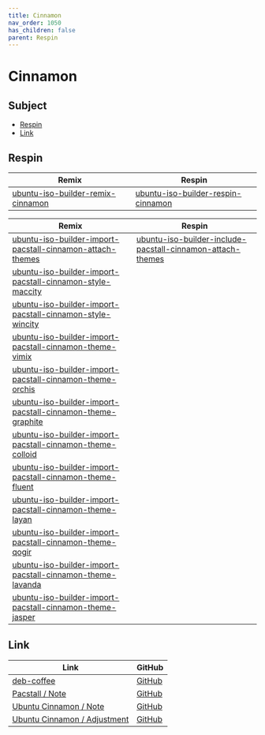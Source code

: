 ```yaml
---
title: Cinnamon
nav_order: 1050
has_children: false
parent: Respin
---
```



# Cinnamon




## Subject

* [Respin](#respin)
* [Link](#link)



## Respin

| Remix  | Respin |
| ------ | ------ |
| [ubuntu-iso-builder-remix-cinnamon](https://github.com/samwhelp/ubuntu-iso-builder-remix-cinnamon) | [ubuntu-iso-builder-respin-cinnamon](https://github.com/samwhelp/ubuntu-iso-builder-respin-cinnamon) |


| Remix  | Respin |
| ------ | ------ |
| [ubuntu-iso-builder-import-pacstall-cinnamon-attach-themes](https://github.com/samwhelp/ubuntu-iso-builder-import-pacstall-cinnamon-attach-themes) | [ubuntu-iso-builder-include-pacstall-cinnamon-attach-themes](https://github.com/samwhelp/ubuntu-iso-builder-include-pacstall-cinnamon-attach-themes) |
| [ubuntu-iso-builder-import-pacstall-cinnamon-style-maccity](https://github.com/samwhelp/ubuntu-iso-builder-import-pacstall-cinnamon-style-maccity) |  |
| [ubuntu-iso-builder-import-pacstall-cinnamon-style-wincity](https://github.com/samwhelp/ubuntu-iso-builder-import-pacstall-cinnamon-style-wincity) |  |
| [ubuntu-iso-builder-import-pacstall-cinnamon-theme-vimix](https://github.com/samwhelp/ubuntu-iso-builder-import-pacstall-cinnamon-theme-vimix) |  |
| [ubuntu-iso-builder-import-pacstall-cinnamon-theme-orchis](https://github.com/samwhelp/ubuntu-iso-builder-import-pacstall-cinnamon-theme-orchis) |  |
| [ubuntu-iso-builder-import-pacstall-cinnamon-theme-graphite](https://github.com/samwhelp/ubuntu-iso-builder-import-pacstall-cinnamon-theme-graphite) |  |
| [ubuntu-iso-builder-import-pacstall-cinnamon-theme-colloid](https://github.com/samwhelp/ubuntu-iso-builder-import-pacstall-cinnamon-theme-colloid) |  |
| [ubuntu-iso-builder-import-pacstall-cinnamon-theme-fluent](https://github.com/samwhelp/ubuntu-iso-builder-import-pacstall-cinnamon-theme-fluent) |  |
| [ubuntu-iso-builder-import-pacstall-cinnamon-theme-layan](https://github.com/samwhelp/ubuntu-iso-builder-import-pacstall-cinnamon-theme-layan) |  |
| [ubuntu-iso-builder-import-pacstall-cinnamon-theme-qogir](https://github.com/samwhelp/ubuntu-iso-builder-import-pacstall-cinnamon-theme-qogir) |  |
| [ubuntu-iso-builder-import-pacstall-cinnamon-theme-lavanda](https://github.com/samwhelp/ubuntu-iso-builder-import-pacstall-cinnamon-theme-lavanda) |  |
| [ubuntu-iso-builder-import-pacstall-cinnamon-theme-jasper](https://github.com/samwhelp/ubuntu-iso-builder-import-pacstall-cinnamon-theme-jasper) |  |




## Link

| Link | GitHub |
| ---- | ------ |
| [deb-coffee](https://samwhelp.github.io/deb-coffee/) | [GitHub](https://github.com/samwhelp/deb-coffee) |
| [Pacstall / Note](https://samwhelp.github.io/note-about-pacstall/) | [GitHub](https://github.com/samwhelp/note-about-pacstall) |
| [Ubuntu Cinnamon / Note](https://samwhelp.github.io/note-about-ubuntu-cinnamon/) | [GitHub](https://github.com/samwhelp/note-about-ubuntu-cinnamon) |
| [Ubuntu Cinnamon / Adjustment](https://samwhelp.github.io/ubuntu-cinnamon-adjustment/) | [GitHub](https://github.com/samwhelp/ubuntu-cinnamon-adjustment) |

